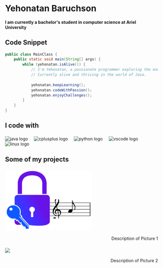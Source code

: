 <h1 align="left">Yehonatan Baruchson</h1>

<h4 align="left">I am currently a bachelor's student in computer science at Ariel University</h4>

## Code Snippet

```java
public class MainClass {
    public static void main(String[] args) {
        while (yehonatan.isAlive()) {
            // I'm Yehonatan, a passionate programmer exploring the endless possibilities of code!
            // Currently alive and thriving in the world of Java.
            
            yehonatan.keepLearning();
            yehonatan.codeWithPassion();
            yehonatan.enjoyChallenges();
        }
    }
}
```

<h2 align="left">I code with</h2>

###

<div align="left">
  <img src="https://cdn.jsdelivr.net/gh/devicons/devicon/icons/java/java-original.svg" height="40" alt="java logo"  />
  <img width="12" />
  <img src="https://cdn.jsdelivr.net/gh/devicons/devicon/icons/cplusplus/cplusplus-original.svg" height="40" alt="cplusplus logo"  />
  <img width="12" />
  <img src="https://cdn.jsdelivr.net/gh/devicons/devicon/icons/python/python-original.svg" height="40" alt="python logo"  />
  <img width="12" />
  <img src="https://cdn.jsdelivr.net/gh/devicons/devicon/icons/vscode/vscode-original.svg" height="40" alt="vscode logo"  />
  <img width="12" />
  <img src="https://cdn.jsdelivr.net/gh/devicons/devicon/icons/linux/linux-original.svg" height="40" alt="linux logo"  />
</div>

<h2 align="left">Some of my projects</h2>

###

<div align="left">
  <img height="200" src="/pictures/password.png"  />
  <p align="right">Description of Picture 1</p>
</div>

###

<div align="left">
  <img height="200" src="/pictures/EvilTwin.htm"  />
  <p align="right">Description of Picture 2</p>
</div>

###
